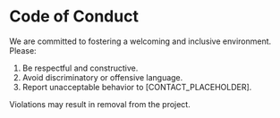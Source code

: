 # Code of Conduct

We are committed to fostering a welcoming and inclusive environment. Please:

1. Be respectful and constructive.
2. Avoid discriminatory or offensive language.
3. Report unacceptable behavior to [CONTACT_PLACEHOLDER].

Violations may result in removal from the project.
